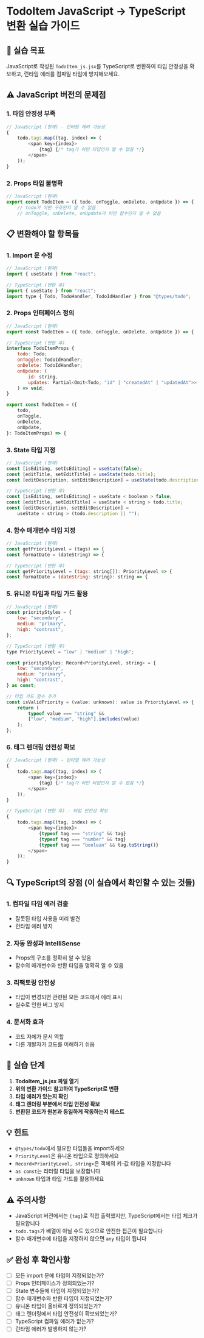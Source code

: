 # TodoItem JavaScript → TypeScript 변환 실습 가이드

## 🎯 실습 목표

JavaScript로 작성된 `TodoItem_js.jsx`를 TypeScript로 변환하여 타입 안정성을 확보하고, 런타임 에러를 컴파일 타임에 방지해보세요.

## ⚠️ JavaScript 버전의 문제점

### 1. 타입 안정성 부족

```javascript
// JavaScript (현재) - 런타임 에러 가능성
{
    todo.tags.map((tag, index) => (
        <span key={index}>
            {tag} {/* tag가 어떤 타입인지 알 수 없음 */}
        </span>
    ));
}
```

### 2. Props 타입 불명확

```javascript
// JavaScript (현재)
export const TodoItem = ({ todo, onToggle, onDelete, onUpdate }) => {
    // todo가 어떤 구조인지 알 수 없음
    // onToggle, onDelete, onUpdate가 어떤 함수인지 알 수 없음
```

## 📋 변환해야 할 항목들

### 1. Import 문 수정

```javascript
// JavaScript (현재)
import { useState } from "react";

// TypeScript (변환 후)
import { useState } from "react";
import type { Todo, TodoHandler, TodoIdHandler } from "@types/todo";
```

### 2. Props 인터페이스 정의

```javascript
// JavaScript (현재)
export const TodoItem = ({ todo, onToggle, onDelete, onUpdate }) => {

// TypeScript (변환 후)
interface TodoItemProps {
    todo: Todo;
    onToggle: TodoIdHandler;
    onDelete: TodoIdHandler;
    onUpdate: (
        id: string,
        updates: Partial<Omit<Todo, "id" | "createdAt" | "updatedAt">>
    ) => void;
}

export const TodoItem = ({
    todo,
    onToggle,
    onDelete,
    onUpdate,
}: TodoItemProps) => {
```

### 3. State 타입 지정

```javascript
// JavaScript (현재)
const [isEditing, setIsEditing] = useState(false);
const [editTitle, setEditTitle] = useState(todo.title);
const [editDescription, setEditDescription] = useState(todo.description || "");

// TypeScript (변환 후)
const [isEditing, setIsEditing] = useState < boolean > false;
const [editTitle, setEditTitle] = useState < string > todo.title;
const [editDescription, setEditDescription] =
    useState < string > (todo.description || "");
```

### 4. 함수 매개변수 타입 지정

```javascript
// JavaScript (현재)
const getPriorityLevel = (tags) => {
const formatDate = (dateString) => {

// TypeScript (변환 후)
const getPriorityLevel = (tags: string[]): PriorityLevel => {
const formatDate = (dateString: string): string => {
```

### 5. 유니온 타입과 타입 가드 활용

```javascript
// JavaScript (현재)
const priorityStyles = {
    low: "secondary",
    medium: "primary",
    high: "contrast",
};

// TypeScript (변환 후)
type PriorityLevel = "low" | "medium" | "high";

const priorityStyles: Record<PriorityLevel, string> = {
    low: "secondary",
    medium: "primary",
    high: "contrast",
} as const;

// 타입 가드 함수 추가
const isValidPriority = (value: unknown): value is PriorityLevel => {
    return (
        typeof value === "string" &&
        ["low", "medium", "high"].includes(value)
    );
};
```

### 6. 태그 렌더링 안전성 확보

```javascript
// JavaScript (현재) - 런타임 에러 가능성
{
    todo.tags.map((tag, index) => (
        <span key={index}>
            {tag} {/* tag가 어떤 타입인지 알 수 없음 */}
        </span>
    ));
}

// TypeScript (변환 후) - 타입 안전성 확보
{
    todo.tags.map((tag, index) => (
        <span key={index}>
            {typeof tag === "string" && tag}
            {typeof tag === "number" && tag}
            {typeof tag === "boolean" && tag.toString()}
        </span>
    ));
}
```

## 🔍 TypeScript의 장점 (이 실습에서 확인할 수 있는 것들)

### 1. 컴파일 타임 에러 검출

-   잘못된 타입 사용을 미리 발견
-   런타임 에러 방지

### 2. 자동 완성과 IntelliSense

-   Props의 구조를 정확히 알 수 있음
-   함수의 매개변수와 반환 타입을 명확히 알 수 있음

### 3. 리팩토링 안전성

-   타입이 변경되면 관련된 모든 코드에서 에러 표시
-   실수로 인한 버그 방지

### 4. 문서화 효과

-   코드 자체가 문서 역할
-   다른 개발자가 코드를 이해하기 쉬움

## 🚀 실습 단계

1. **TodoItem_js.jsx 파일 열기**
2. **위의 변환 가이드 참고하여 TypeScript로 변환**
3. **타입 에러가 있는지 확인**
4. **태그 렌더링 부분에서 타입 안전성 확보**
5. **변환된 코드가 원본과 동일하게 작동하는지 테스트**

## 💡 힌트

-   `@types/todo`에서 필요한 타입들을 import하세요
-   `PriorityLevel`은 유니온 타입으로 정의하세요
-   `Record<PriorityLevel, string>`은 객체의 키-값 타입을 지정합니다
-   `as const`는 리터럴 타입을 보장합니다
-   `unknown` 타입과 타입 가드를 활용하세요

## ⚠️ 주의사항

-   JavaScript 버전에서는 `{tag}`로 직접 출력했지만, TypeScript에서는 타입 체크가 필요합니다
-   `todo.tags`가 배열이 아닐 수도 있으므로 안전한 접근이 필요합니다
-   함수 매개변수에 타입을 지정하지 않으면 `any` 타입이 됩니다

## ✅ 완성 후 확인사항

-   [ ] 모든 import 문에 타입이 지정되었는가?
-   [ ] Props 인터페이스가 정의되었는가?
-   [ ] State 변수들에 타입이 지정되었는가?
-   [ ] 함수 매개변수와 반환 타입이 지정되었는가?
-   [ ] 유니온 타입이 올바르게 정의되었는가?
-   [ ] 태그 렌더링에서 타입 안전성이 확보되었는가?
-   [ ] TypeScript 컴파일 에러가 없는가?
-   [ ] 런타임 에러가 발생하지 않는가?
